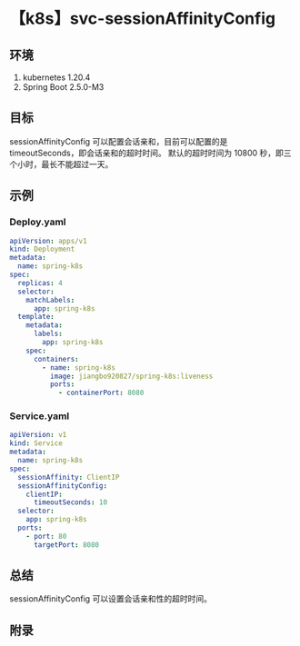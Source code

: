 # 【k8s】svc-sessionAffinityConfig

## 环境

1. kubernetes 1.20.4
2. Spring Boot 2.5.0-M3

## 目标

sessionAffinityConfig 可以配置会话亲和，目前可以配置的是 timeoutSeconds，即会话亲和的超时时间。
默认的超时时间为 10800 秒，即三个小时，最长不能超过一天。

## 示例

### Deploy.yaml

```yaml
apiVersion: apps/v1
kind: Deployment
metadata:
  name: spring-k8s
spec:
  replicas: 4
  selector:
    matchLabels:
      app: spring-k8s
  template:
    metadata:
      labels:
        app: spring-k8s
    spec:
      containers:
        - name: spring-k8s
          image: jiangbo920827/spring-k8s:liveness
          ports:
            - containerPort: 8080
```

### Service.yaml

```yaml
apiVersion: v1
kind: Service
metadata:
  name: spring-k8s
spec:
  sessionAffinity: ClientIP
  sessionAffinityConfig:
    clientIP:
      timeoutSeconds: 10
  selector:
    app: spring-k8s
  ports:
    - port: 80
      targetPort: 8080
```

## 总结

sessionAffinityConfig 可以设置会话亲和性的超时时间。

## 附录

